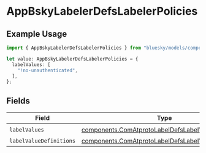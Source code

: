 # AppBskyLabelerDefsLabelerPolicies

## Example Usage

```typescript
import { AppBskyLabelerDefsLabelerPolicies } from "bluesky/models/components";

let value: AppBskyLabelerDefsLabelerPolicies = {
  labelValues: [
    "!no-unauthenticated",
  ],
};
```

## Fields

| Field                                                                                                                      | Type                                                                                                                       | Required                                                                                                                   | Description                                                                                                                |
| -------------------------------------------------------------------------------------------------------------------------- | -------------------------------------------------------------------------------------------------------------------------- | -------------------------------------------------------------------------------------------------------------------------- | -------------------------------------------------------------------------------------------------------------------------- |
| `labelValues`                                                                                                              | [components.ComAtprotoLabelDefsLabelValue](../../models/components/comatprotolabeldefslabelvalue.md)[]                     | :heavy_check_mark:                                                                                                         | N/A                                                                                                                        |
| `labelValueDefinitions`                                                                                                    | [components.ComAtprotoLabelDefsLabelValueDefinition](../../models/components/comatprotolabeldefslabelvaluedefinition.md)[] | :heavy_minus_sign:                                                                                                         | N/A                                                                                                                        |